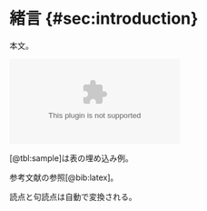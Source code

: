 # 緒言 {#sec:introduction}

本文。

![表#tbl:sample{|c|r|}](assets/tbl/sample.csv)

[@tbl:sample]は表の埋め込み例。

参考文献の参照[@bib:latex]。

読点と句読点は自動で変換される。
